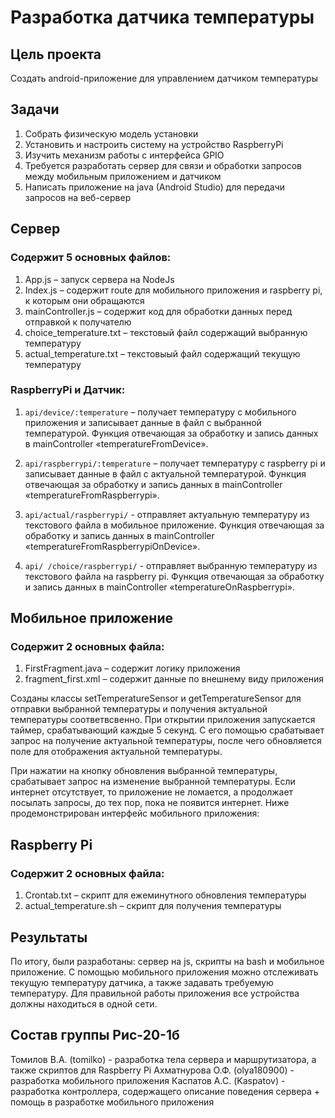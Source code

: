 # Разработка датчика температуры
## Цель проекта
Создать android-приложение для управлением датчиком температуры

## Задачи
1. Собрать физическую модель установки
2. Установить и настроить систему на устройство RaspberryPi
3. Изучить механизм работы с интерфейса GPIO
4. Требуется разработать сервер для связи и обработки запросов между мобильным приложением и датчиком
5. Написать приложение на java (Android Studio) для передачи запросов на веб-сервер

## Сервер
### Cодержит 5 основных файлов:
1.	App.js – запуск сервера на NodeJs
2.	Index.js – содержит route для мобильного приложения и raspberry pi, к которым они обращаются
3.	mainController.js – содержит код для обработки данных перед отправкой к получателю
4.	choice_temperature.txt – текстовый файл содержащий выбранную температуру
5.	actual_temperature.txt – текстовыый файл содержащий текущую температуру

### RaspberryPi и Датчик:

1.	``api/device/:temperature`` – получает температуру с мобильного приложения и записывает данные в файл с выбранной температурой.
Функция отвечающая за обработку и запись данных в mainController «temperatureFromDevice».

2.	``api/raspberrypi/:temperature`` – получает температуру с raspberry pi и записывает данные в файл с актуальной температурой.
Функция отвечающая за обработку и запись данных в mainController «temperatureFromRaspberrypi».

3.	``api/actual/raspberrypi/`` - отправляет актуальную температуру из текстового файла  в мобильное приложение.
Функция отвечающая за обработку и запись данных в mainController «temperatureFromRaspberrypiOnDevice».

4.	``api/ /choice/raspberrypi/`` - отправляет выбранную температуру из текстового файла на raspberry pi.
Функция отвечающая за обработку и запись данных в mainController «temperatureOnRaspberrypi».


## Мобильное приложение
### Cодержит 2 основных файла: 
1.	FirstFragment.java – содержит логику приложения
2.	fragment_first.xml – содержит данные по внешнему виду приложения

Созданы классы setTemperatureSensor и getTemperatureSensor для отправки выбранной температуры и получения актуальной температуры соответвсвенно. При открытии приложения запускается таймер, срабатывающий каждые 5 секунд. С его помощью срабатывает запрос на получение актуальной температуры, после чего обновляется поле для отображения актуальной температуры.

При нажатии на кнопку обновления выбранной температуры, срабатывает запрос на изменение выбранной температуры.
Если интернет отсутствует, то приложение не ломается, а продолжает посылать запросы, до тех пор, пока не появится интернет.
Ниже продемонстрирован интерфейс мобильного приложения:

<p align="center">
  <![image](https://github.com/tomilko/TempSensor/assets/60338607/95178ed8-dc28-457f-b557-a47f3445c397)>
</p>

## Raspberry Pi
### Cодержит 2 основных файла: 
1.	Crontab.txt – скрипт для ежеминутного обновления температуры
2.	actual_temperature.sh – скрипт для получения температуры

## Результаты
По итогу, были разработаны: сервер на js, скрипты на bash и мобильное приложение. С помощью мобильного приложения можно отслеживать текущую температуру датчика, а также задавать требуемую температуру. 
Для правильной работы приложения все устройства должны находиться в одной сети.

## Состав группы Рис-20-1б
Томилов В.А. (tomilko) - разработка тела сервера и маршрутизатора, а также скриптов для Raspberry Pi
Ахматнурова О.Ф. (olya180900) - разработка мобильного приложения
Каспатов А.С. (Kaspatov) - разработка контроллера, содержащего описание поведения сервера + помощь в разработке мобильного приложения
